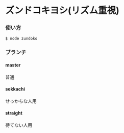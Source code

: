 ズンドコキヨシ(リズム重視)
===============

### 使い方

`$ node zundoko`

### ブランチ
#### master
普通
#### sekkachi
せっかちな人用
#### straight
待てない人用
